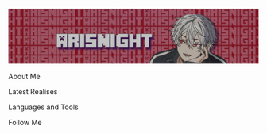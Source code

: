 [![Header](https://github.com/ArisNight/ArisNight/blob/main/assets/header.png)](https://www.youtube.com/@arisnightt)

About Me

Latest Realises

Languages and Tools

Follow Me
